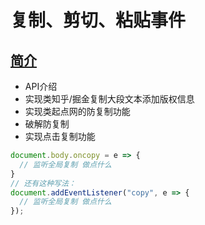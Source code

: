 # 复制、剪切、粘贴事件

## [简介](https://juejin.im/post/5b66993ee51d451924734c35)
- API介绍
- 实现类知乎/掘金复制大段文本添加版权信息
- 实现类起点网的防复制功能
- 破解防复制
- 实现点击复制功能

```js
document.body.oncopy = e => {
  // 监听全局复制 做点什么
}
// 还有这种写法：
document.addEventListener("copy", e => {
  // 监听全局复制 做点什么
});
```
